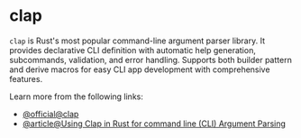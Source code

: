 # clap

`clap` is Rust's most popular command-line argument parser library. It provides declarative CLI definition with automatic help generation, subcommands, validation, and error handling. Supports both builder pattern and derive macros for easy CLI app development with comprehensive features.

Learn more from the following links:

- [@official@clap](https://docs.rs/clap/latest/clap/)
- [@article@Using Clap in Rust for command line (CLI) Argument Parsing](https://blog.logrocket.com/using-clap-rust-command-line-argument-parsing/)
